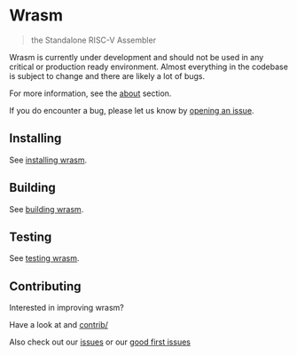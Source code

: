 # Wrasm 
> the Standalone RISC-V Assembler

Wrasm is currently under development and should not be used in any critical or
production ready environment. Almost everything in the codebase is subject to
change and there are likely a lot of bugs.

For more information, see the [about](about.md) section.

If you do encounter a bug, please let us know by
[opening an issue](https://github.com/cyuria/wrasm/issues/new/choose).

## Installing

See [installing wrasm](install.md).

## Building

See [building wrasm](build.md).

## Testing

See [testing wrasm](test.md).

## Contributing

Interested in improving wrasm?

Have a look at and [contrib/](contrib/readme.md)

Also check out our [issues](https://github.com/cyuria/wrasm/issues) or our
[good first issues](https://github.com/cyuria/wrasm/contribute)
